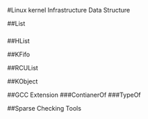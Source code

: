 #Linux kernel Infrastructure Data Structure     

##List
###

##HList

##KFifo

##RCUList

##KObject

##GCC Extension 
###ContianerOf 
###TypeOf

##Sparse Checking Tools 


